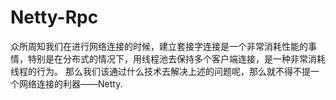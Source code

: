 # Netty-Rpc
众所周知我们在进行网络连接的时候，建立套接字连接是一个非常消耗性能的事情，特别是在分布式的情况下，用线程池去保持多个客户端连接，是一种非常消耗线程的行为。  那么我们该通过什么技术去解决上述的问题呢，那么就不得不提一个网络连接的利器——Netty.

